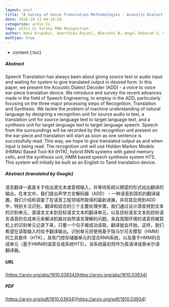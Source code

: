 ```yaml
---
layout: post
title: "A Survey of Voice Translation Methodologies - Acoustic Dialect Decoder"
date: 2016-10-13 04:10:58
categories: arXiv_CL
tags: arXiv_CL Survey RNN Recognition
author: Hans Krupakar, Keerthika Rajvel, Bharathi B, Angel Deborah S, Vallidevi Krishnamurthy
mathjax: true
---
```


* content
{:toc}

##### Abstract
Speech Translation has always been about giving source text or audio input and waiting for system to give translated output in desired form. In this paper, we present the Acoustic Dialect Decoder (ADD) - a voice to voice ear-piece translation device. We introduce and survey the recent advances made in the field of Speech Engineering, to employ in the ADD, particularly focusing on the three major processing steps of Recognition, Translation and Synthesis. We tackle the problem of machine understanding of natural language by designing a recognition unit for source audio to text, a translation unit for source language text to target language text, and a synthesis unit for target language text to target language speech. Speech from the surroundings will be recorded by the recognition unit present on the ear-piece and translation will start as soon as one sentence is successfully read. This way, we hope to give translated output as and when input is being read. The recognition unit will use Hidden Markov Models (HMMs) Based Tool-Kit (HTK), hybrid RNN systems with gated memory cells, and the synthesis unit, HMM based speech synthesis system HTS. This system will initially be built as an English to Tamil translation device.

##### Abstract (translated by Google)
语言翻译一直是关于给出源文本或音频输入，并等待系统以期望的形式给出翻译的输出。在本文中，我们提出声学方言解码器（ADD） - 一种语音到耳机的翻译装置。我们介绍和调查了在语音工程领域所取得的最新进展，并将其应用到ADD中，特别关注识别，翻译和综合的三个主要处理步骤。我们通过设计源音频到文本的识别单元，源语言文本到目标语言文本的翻译单元，以及目标语言文本到目标语言语音的合成单元来解决机器对自然语言理解的问题。来自周围环境的语音将被耳机上的识别单元记录下来，只要一个句子被成功读取，翻译就会开始。这样，我们希望在读取输入时给予翻译输出。识别单元将使用基于隐马尔可夫模型（HMM）的工具套件（HTK），具有门控存储器单元的混合RNN系统，以及基于HMM的合成单元（基于HMM的语音合成系统HTS）。该系统最初将作为英语译成泰米尔语翻译器。

##### URL
[https://arxiv.org/abs/1610.03934](https://arxiv.org/abs/1610.03934)

##### PDF
[https://arxiv.org/pdf/1610.03934](https://arxiv.org/pdf/1610.03934)

